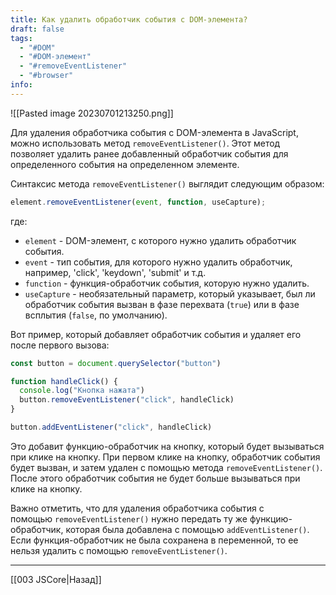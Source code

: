 ```yaml
---
title: Как удалить обработчик события с DOM-элемента?
draft: false
tags:
  - "#DOM"
  - "#DOM-элемент"
  - "#removeEventListener"
  - "#browser"
info:
---
```

![[Pasted image 20230701213250.png]]

Для удаления обработчика события с DOM-элемента в JavaScript, можно использовать метод `removeEventListener()`. Этот метод позволяет удалить ранее добавленный обработчик события для определенного события на определенном элементе.

Синтаксис метода `removeEventListener()` выглядит следующим образом:

```javascript
element.removeEventListener(event, function, useCapture);
```

где:

- `element` - DOM-элемент, с которого нужно удалить обработчик события.
- `event` - тип события, для которого нужно удалить обработчик, например, 'click', 'keydown', 'submit' и т.д.
- `function` - функция-обработчик события, которую нужно удалить.
- `useCapture` - необязательный параметр, который указывает, был ли обработчик события вызван в фазе перехвата (`true`) или в фазе всплытия (`false`, по умолчанию).

Вот пример, который добавляет обработчик события и удаляет его после первого вызова:

```javascript
const button = document.querySelector("button")

function handleClick() {
  console.log("Кнопка нажата")
  button.removeEventListener("click", handleClick)
}

button.addEventListener("click", handleClick)
```

Это добавит функцию-обработчик на кнопку, который будет вызываться при клике на кнопку. При первом клике на кнопку, обработчик события будет вызван, и затем удален с помощью метода `removeEventListener()`. После этого обработчик события не будет больше вызываться при клике на кнопку.

Важно отметить, что для удаления обработчика события с помощью `removeEventListener()` нужно передать ту же функцию-обработчик, которая была добавлена с помощью `addEventListener()`. Если функция-обработчик не была сохранена в переменной, то ее нельзя удалить с помощью `removeEventListener()`.

---

[[003 JSCore|Назад]]